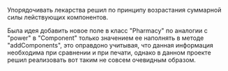 Упорядочивать лекарства решил по принципу возрастания суммарной силы лействующих компонентов.

Была идея добавить новое поле в класс "Pharmacy" по аналогии с  "power" в "Component" 
только значением ее наполнять в методе "addComponents", это оправдоно учитывая,
что данная информация необходима при сравнении и при печати, однако в данном проекте 
решил реализовать вот таким не совсем очевидным образом.